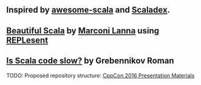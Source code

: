 ## Inspired by [awesome-scala](https://github.com/lauris/awesome-scala) and [Scaladex](https://index.scala-lang.org/).  
## [Beautiful Scala](https://github.com/marconilanna/talks/tree/master/ScalaIO2016) by [Marconi Lanna](https://github.com/marconilanna) using [REPLesent](https://github.com/marconilanna/REPLesent)
## [Is Scala code slow?](http://dfdx.me/talks/scala_is_slow/#/title) by Grebennikov Roman

TODO: Proposed repository structure: [CppCon 2016 Presentation Materials](https://github.com/CppCon/CppCon2016)
